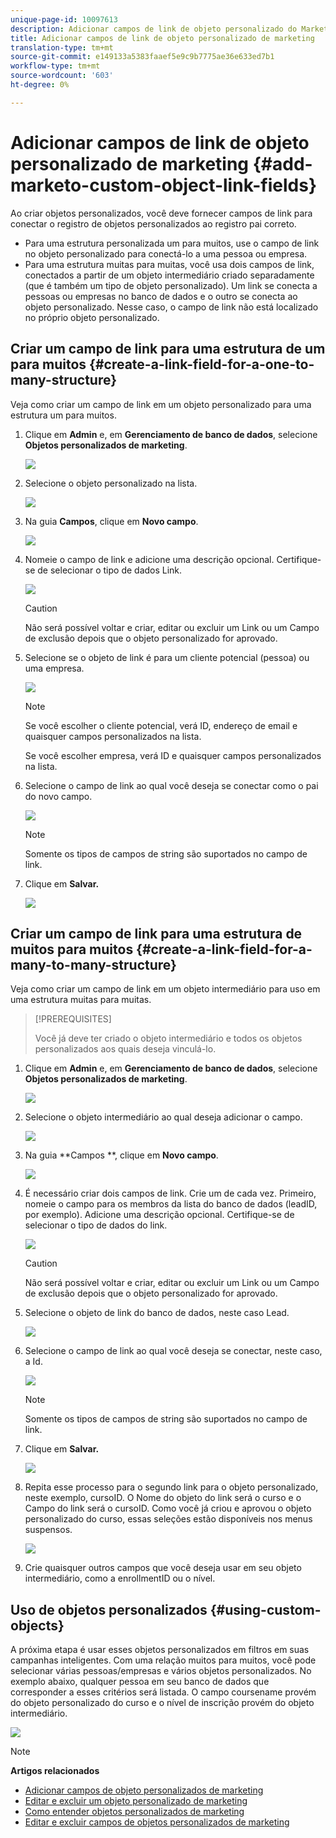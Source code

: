 ```yaml
---
unique-page-id: 10097613
description: Adicionar campos de link de objeto personalizado do Marketo - Documentos do Marketo - Documentação do produto
title: Adicionar campos de link de objeto personalizado de marketing
translation-type: tm+mt
source-git-commit: e149133a5383faaef5e9c9b7775ae36e633ed7b1
workflow-type: tm+mt
source-wordcount: '603'
ht-degree: 0%

---
```



# Adicionar campos de link de objeto personalizado de marketing {#add-marketo-custom-object-link-fields}

Ao criar objetos personalizados, você deve fornecer campos de link para conectar o registro de objetos personalizados ao registro pai correto.

* Para uma estrutura personalizada um para muitos, use o campo de link no objeto personalizado para conectá-lo a uma pessoa ou empresa.
* Para uma estrutura muitas para muitas, você usa dois campos de link, conectados a partir de um objeto intermediário criado separadamente (que é também um tipo de objeto personalizado). Um link se conecta a pessoas ou empresas no banco de dados e o outro se conecta ao objeto personalizado. Nesse caso, o campo de link não está localizado no próprio objeto personalizado.

## Criar um campo de link para uma estrutura de um para muitos {#create-a-link-field-for-a-one-to-many-structure}

Veja como criar um campo de link em um objeto personalizado para uma estrutura um para muitos.

1. Clique em **Admin** e, em **Gerenciamento de banco de dados**, selecione **Objetos personalizados de marketing**.

   ![](assets/image2016-1-18-13-3a25-3a11.png)

1. Selecione o objeto personalizado na lista.

   ![](assets/image2016-1-14-15-3a6-3a2.png)

1. Na guia **Campos**, clique em **Novo campo**.

   ![](assets/image2015-9-17-14-3a9-3a19.png)

1. Nomeie o campo de link e adicione uma descrição opcional. Certifique-se de selecionar o tipo de dados Link.

   ![](assets/image2015-10-5-13-3a24-3a57.png)

   >[!CAUTION]
   >
   >Não será possível voltar e criar, editar ou excluir um Link ou um Campo de exclusão depois que o objeto personalizado for aprovado.

1. Selecione se o objeto de link é para um cliente potencial (pessoa) ou uma empresa.

   ![](assets/image2015-10-5-13-3a28-3a1.png)

   >[!NOTE]
   >
   >Se você escolher o cliente potencial, verá ID, endereço de email e quaisquer campos personalizados na lista.
   >
   >
   >Se você escolher empresa, verá ID e quaisquer campos personalizados na lista.

1. Selecione o campo de link ao qual você deseja se conectar como o pai do novo campo.

   ![](assets/image2015-10-5-13-3a30-3a6.png)

   >[!NOTE]
   >
   >Somente os tipos de campos de string são suportados no campo de link.

1. Clique em **Salvar.**

   ![](assets/image2015-10-5-13-3a34-3a0.png)

## Criar um campo de link para uma estrutura de muitos para muitos {#create-a-link-field-for-a-many-to-many-structure}

Veja como criar um campo de link em um objeto intermediário para uso em uma estrutura muitas para muitas.

>[!PREREQUISITES]
>
>Você já deve ter criado o objeto intermediário e todos os objetos personalizados aos quais deseja vinculá-lo.

1. Clique em **Admin** e, em **Gerenciamento de banco de dados**, selecione **Objetos personalizados de marketing**.

   ![](assets/image2016-1-18-9-3a8-3a14.png)

1. Selecione o objeto intermediário ao qual deseja adicionar o campo.

   ![](assets/image2016-1-18-9-3a10-3a29.png)

1. Na guia **Campos **, clique em **Novo campo**.

   ![](assets/image2016-1-18-9-3a31-3a43.png)

1. É necessário criar dois campos de link. Crie um de cada vez. Primeiro, nomeie o campo para os membros da lista do banco de dados (leadID, por exemplo). Adicione uma descrição opcional. Certifique-se de selecionar o tipo de dados do link.

   ![](assets/image2016-1-18-9-3a38-3a59.png)

   >[!CAUTION]
   >
   >Não será possível voltar e criar, editar ou excluir um Link ou um Campo de exclusão depois que o objeto personalizado for aprovado.

1. Selecione o objeto de link do banco de dados, neste caso Lead.

   ![](assets/image2016-1-18-9-3a50-3a48.png)

1. Selecione o campo de link ao qual você deseja se conectar, neste caso, a Id.

   ![](assets/image2016-1-18-9-3a53-3a54.png)

   >[!NOTE]
   >
   >Somente os tipos de campos de string são suportados no campo de link.

1. Clique em **Salvar.**

   ![](assets/image2016-1-18-9-3a55-3a18.png)

1. Repita esse processo para o segundo link para o objeto personalizado, neste exemplo, cursoID. O Nome do objeto do link será o curso e o Campo do link será o cursoID. Como você já criou e aprovou o objeto personalizado do curso, essas seleções estão disponíveis nos menus suspensos.

   ![](assets/image2016-1-18-9-3a57-3a46.png)

1. Crie quaisquer outros campos que você deseja usar em seu objeto intermediário, como a enrollmentID ou o nível.

## Uso de objetos personalizados {#using-custom-objects}

A próxima etapa é usar esses objetos personalizados em filtros em suas campanhas inteligentes. Com uma relação muitos para muitos, você pode selecionar várias pessoas/empresas e vários objetos personalizados. No exemplo abaixo, qualquer pessoa em seu banco de dados que corresponder a esses critérios será listada. O campo coursename provém do objeto personalizado do curso e o nível de inscrição provém do objeto intermediário.

![](assets/image2016-1-14-15-3a57-3a59.png)

>[!NOTE]
>
>**Artigos relacionados**
>
>* [Adicionar campos de objeto personalizados de marketing](add-marketo-custom-object-fields.md)
>* [Editar e excluir um objeto personalizado de marketing](edit-and-delete-a-marketo-custom-object.md)
>* [Como entender objetos personalizados de marketing](understanding-marketo-custom-objects.md)
>* [Editar e excluir campos de objetos personalizados de marketing](edit-and-delete-marketo-custom-object-fields.md)

>



